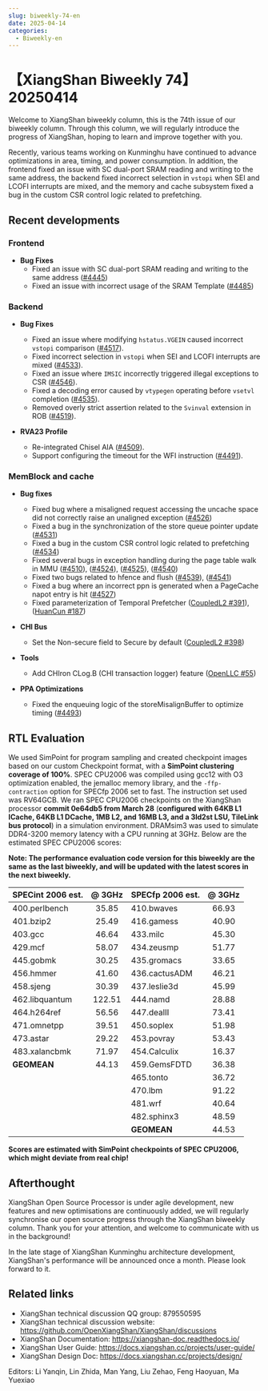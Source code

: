 ```yaml
---
slug: biweekly-74-en
date: 2025-04-14
categories:
  - Biweekly-en
---
```


# 【XiangShan Biweekly 74】20250414

Welcome to XiangShan biweekly column, this is the 74th issue of our biweekly column. Through this column, we will regularly introduce the progress of XiangShan, hoping to learn and improve together with you.

Recently, various teams working on Kunminghu have continued to advance optimizations in area, timing, and power consumption. In addition, the frontend fixed an issue with SC dual-port SRAM reading and writing to the same address, the backend fixed incorrect selection in `vstopi` when SEI and LCOFI interrupts are mixed, and the memory and cache subsystem fixed a bug in the custom CSR control logic related to prefetching.

<!-- more -->
## Recent developments

### Frontend

- **Bug Fixes**
    - Fixed an issue with SC dual-port SRAM reading and writing to the same address ([#4445](https://github.com/OpenXiangShan/XiangShan/pull/4445))
    - Fixed an issue with incorrect usage of the SRAM Template ([#4485](https://github.com/OpenXiangShan/XiangShan/pull/4485))

### Backend

- **Bug Fixes**
    - Fixed an issue where modifying `hstatus.VGEIN` caused incorrect `vstopi` comparison ([#4517](https://github.com/OpenXiangShan/XiangShan/pull/4517)).
    - Fixed incorrect selection in `vstopi` when SEI and LCOFI interrupts are mixed ([#4533](https://github.com/OpenXiangShan/XiangShan/pull/4533)).
    - Fixed an issue where `IMSIC` incorrectly triggered illegal exceptions to CSR ([#4546](https://github.com/OpenXiangShan/XiangShan/pull/4546)).
    - Fixed a decoding error caused by `vtypegen` operating before `vsetvl` completion ([#4535](https://github.com/OpenXiangShan/XiangShan/pull/4535)).
    - Removed overly strict assertion related to the `Svinval` extension in ROB ([#4519](https://github.com/OpenXiangShan/XiangShan/pull/4519)).

- **RVA23 Profile**
    - Re-integrated Chisel AIA ([#4509](https://github.com/OpenXiangShan/XiangShan/pull/4509)).
    - Support configuring the timeout for the WFI instruction ([#4491](https://github.com/OpenXiangShan/XiangShan/pull/4491)).

### MemBlock and cache

- **Bug fixes**
    - Fixed bug where a misaligned request accessing the uncache space did not correctly raise an unaligned exception ([#4526](https://github.com/OpenXiangShan/XiangShan/pull/4526))
    - Fixed a bug in the synchronization of the store queue pointer update ([#4531](https://github.com/OpenXiangShan/XiangShan/pull/4531))
    - Fixed a bug in the custom CSR control logic related to prefetching ([#4534](https://github.com/OpenXiangShan/XiangShan/pull/4534))
    - Fixed several bugs in exception handling during the page table walk in MMU ([#4510](https://github.com/OpenXiangShan/XiangShan/pull/4510)), ([#4524](https://github.com/OpenXiangShan/XiangShan/pull/4524)), ([#4525](https://github.com/OpenXiangShan/XiangShan/pull/4525)), ([#4540](https://github.com/OpenXiangShan/XiangShan/pull/4540))
    - Fixed two bugs related to hfence and flush ([#4539](https://github.com/OpenXiangShan/XiangShan/pull/4539)), ([#4541](https://github.com/OpenXiangShan/XiangShan/pull/4541))
    - Fixed a bug where an incorrect ppn is generated when a PageCache napot entry is hit ([#4527](https://github.com/OpenXiangShan/XiangShan/pull/4527))
    - Fixed parameterization of Temporal Prefetcher ([CoupledL2 #391](https://github.com/OpenXiangShan/CoupledL2/pull/391)), ([HuanCun #187](https://github.com/OpenXiangShan/HuanCun/pull/187))

- **CHI Bus**
    - Set the Non-secure field to Secure by default ([CoupledL2 #398](https://github.com/OpenXiangShan/CoupledL2/pull/398))

- **Tools**
    - Add CHIron CLog.B (CHI transaction logger) feature ([OpenLLC #55](https://github.com/OpenXiangShan/OpenLLC/pull/55))


- **PPA Optimizations**
    - Fixed the enqueuing logic of the storeMisalignBuffer to optimize timing ([#4493](https://github.com/OpenXiangShan/XiangShan/pull/4493))

## RTL Evaluation

We used SimPoint for program sampling and created checkpoint images based on our custom Checkpoint format, with a **SimPoint clustering coverage of 100%**. SPEC CPU2006 was compiled using gcc12 with O3 optimization enabled, the jemalloc memory library, and the `-ffp-contraction` option for SPECfp 2006 set to fast. The instruction set used was RV64GCB. We ran SPEC CPU2006 checkpoints on the XiangShan processor **commit 0e64db5 from March 28** (**configured with 64KB L1 ICache, 64KB L1 DCache, 1MB L2, and 16MB L3, and a 3ld2st LSU, TileLink bus protocol**) in a simulation environment. DRAMsim3 was used to simulate DDR4-3200 memory latency with a CPU running at 3GHz. Below are the estimated SPEC CPU2006 scores:

**Note: The performance evaluation code version for this biweekly are the same as the last biweekly, and will be updated with the latest scores in the next biweekly.**

| SPECint 2006 est. | @ 3GHz | SPECfp 2006 est. | @ 3GHz |
| :---------------- | :----: | :--------------- | :----: |
| 400.perlbench     | 35.85  | 410.bwaves       | 66.93  |
| 401.bzip2         | 25.49  | 416.gamess       | 40.90  |
| 403.gcc           | 46.64  | 433.milc         | 45.30  |
| 429.mcf           | 58.07  | 434.zeusmp       | 51.77  |
| 445.gobmk         | 30.25  | 435.gromacs      | 33.65  |
| 456.hmmer         | 41.60  | 436.cactusADM    | 46.21  |
| 458.sjeng         | 30.39  | 437.leslie3d     | 45.99  |
| 462.libquantum    | 122.51 | 444.namd         | 28.88  |
| 464.h264ref       | 56.56  | 447.dealII       | 73.41  |
| 471.omnetpp       | 39.51  | 450.soplex       | 51.98  |
| 473.astar         | 29.22  | 453.povray       | 53.43  |
| 483.xalancbmk     | 71.97  | 454.Calculix     | 16.37  |
| **GEOMEAN**       | 44.13  | 459.GemsFDTD     | 36.38  |
|                   |        | 465.tonto        | 36.72  |
|                   |        | 470.lbm          | 91.22  |
|                   |        | 481.wrf          | 40.64  |
|                   |        | 482.sphinx3      | 48.59  |
|                   |        | **GEOMEAN**      | 44.53  |

**Scores are estimated with SimPoint checkpoints of SPEC CPU2006, which might deviate from real chip!**

## Afterthought

XiangShan Open Source Processor is under agile development, new features and new optimisations are continuously added, we will regularly synchronise our open source progress through the XiangShan biweekly column. Thank you for your attention, and welcome to communicate with us in the background!

In the late stage of XiangShan Kunminghu architecture development, XiangShan's performance will be announced once a month. Please look forward to it.

## Related links

- XiangShan technical discussion QQ group: 879550595
- XiangShan technical discussion website: https://github.com/OpenXiangShan/XiangShan/discussions
- XiangShan Documentation: https://xiangshan-doc.readthedocs.io/
- XiangShan User Guide: https://docs.xiangshan.cc/projects/user-guide/
- XiangShan Design Doc: https://docs.xiangshan.cc/projects/design/

Editors: Li Yanqin, Lin Zhida, Man Yang, Liu Zehao, Feng Haoyuan, Ma Yuexiao
